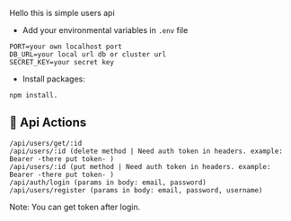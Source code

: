 Hello this is simple users api

- Add your environmental variables in `.env` file

```
PORT=your own localhost port
DB_URL=your local url db or cluster url
SECRET_KEY=your secret key
```

- Install packages: 
```
npm install.
```

## 🎈 Api Actions
```
/api/users/get/:id
/api/users/:id (delete method | Need auth token in headers. example: Bearer -there put token- )
/api/users/:id (put method | Need auth token in headers. example: Bearer -there put token- )
/api/auth/login (params in body: email, password)
/api/users/register (params in body: email, password, username)
```

Note: You can get token after login.
